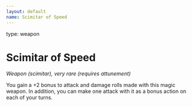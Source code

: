 ```yaml
---
layout: default
name: Scimitar of Speed
---
```

type: weapon

# Scimitar of Speed 
_Weapon (scimitar), very rare (requires attunement)_ 

You gain a +2 bonus to attack and damage rolls made with this magic weapon. In addition, you can make one attack with it as a bonus action on each of your turns. 
